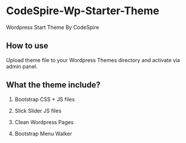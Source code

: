 # CodeSpire-Wp-Starter-Theme

Wordpress Start Theme By CodeSpire

## How to use

Upload theme file to your Wordpress Themes directory and activate via admin panel.

## What the theme include?

1) Bootstrap CSS + JS files

2) Slick Slider JS files

3) Clean Wordpress Pages

4) Bootstrap Menu Walker
